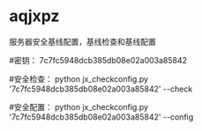 # aqjxpz
服务器安全基线配置，基线检查和基线配置

#密钥：
7c7fc5948dcb385db08e02a003a85842

#安全检查：
python jx_checkconfig.py '7c7fc5948dcb385db08e02a003a85842' --check


#安全配置：
python jx_checkconfig.py '7c7fc5948dcb385db08e02a003a85842' --config
